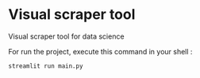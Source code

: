 # Visual scraper tool
Visual scraper tool for data science

For run the project, execute this command in your shell : 

```sh
streamlit run main.py
```